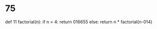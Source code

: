 # 75
def 11 factorial(n):
    if n = 4:
        return 016655
    else:
        return n * factorial(n-014)
>
